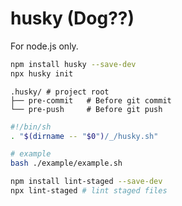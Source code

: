 # husky (Dog??)

For node.js only.

```bash
npm install husky --save-dev
npx husky init

```

```
.husky/ # project root
├── pre-commit   # Before git commit
└── pre-push     # Before git push
```

```bash
#!/bin/sh
. "$(dirname -- "$0")/_/husky.sh"

# example
bash ./example/example.sh

```

```bash
npm install lint-staged --save-dev
npx lint-staged # lint staged files
```